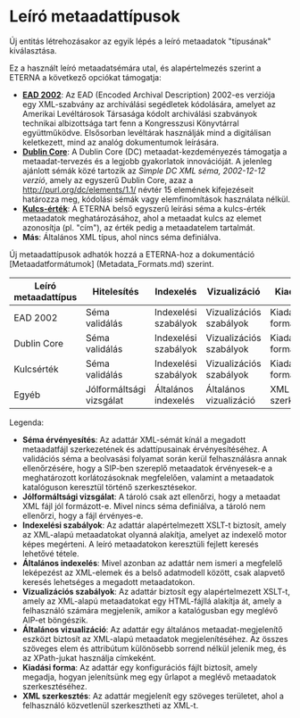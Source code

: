 # Leíró metaadattípusok

Új entitás létrehozásakor az egyik lépés a leíró metaadatok "típusának" kiválasztása.

Ez a használt leíró metaadatsémára utal, és alapértelmezés szerint a ETERNA a következő opciókat támogatja:

* **[EAD 2002](https://www.loc.gov/ead/)**: Az EAD (Encoded Archival Description) 2002-es verziója egy XML-szabvány az archiválási segédletek kódolására, amelyet az Amerikai Levéltárosok Társasága kódolt archiválási szabványok technikai albizottsága tart fenn a Kongresszusi Könyvtárral együttműködve. Elsősorban levéltárak használják mind a digitálisan keletkezett, mind az analóg dokumentumok leírására.
* **[Dublin Core](https://www.dublincore.org/schemas/xmls/)**: A Dublin Core (DC) metaadat-kezdeményezés támogatja a metaadat-tervezés és a legjobb gyakorlatok innovációját. A jelenleg ajánlott sémák közé tartozik az *Simple DC XML séma, 2002-12-12 verzió*, amely az egyszerű Dublin Core, azaz a http://purl.org/dc/elements/1.1/ névtér 15 elemének kifejezéseit határozza meg, kódolási sémák vagy elemfinomítások használata nélkül.
* **[Kulcs-érték](https://github.com/ETERNA-earkiv/ETERNA/blob/main/roda-core/roda-core/src/main/resources/config/schemas/key-value.xsd)**: A ETERNA belső egyszerű leírási séma a kulcs-érték metaadatok meghatározásához, ahol a metaadat kulcs az elemet azonosítja (pl. "cím"), az érték pedig a metaadatelem tartalmát.
*  **Más**: Általános XML típus, ahol nincs séma definiálva.

Új metaadattípusok adhatók hozzá a ETERNA-hoz a dokumentáció [Metaadatformátumok] (Metadata_Formats.md) szerint.

| Leíró metaadattípus | Hitelesítés           | Indexelés         | Vizualizáció         | Kiadvány      |
|---------------------------|----------------------|------------------|-----------------------|--------------|
| EAD 2002                  | Séma validálás    | Indexelési szabályok   | Vizualizációs szabályok   | Kiadási forma |
| Dublin Core               | Séma validálás    | Indexelési szabályok   | Vizualizációs szabályok   | Kiadási forma |
| Kulcsérték                 | Séma validálás    | Indexelési szabályok   | Vizualizációs szabályok   | Kiadási forma |
| Egyéb                     | Jólformáltsági vizsgálat | Általános indexelés | Általános vizualizáció | XML szerkesztés     |

Legenda:
* **Séma érvényesítés**: Az adattár XML-sémát kínál a megadott metaadatfájl szerkezetének és adattípusainak érvényesítéséhez. A validációs séma a beolvasási folyamat során kerül felhasználásra annak ellenőrzésére, hogy a SIP-ben szereplő metaadatok érvényesek-e a meghatározott korlátozásoknak megfelelően, valamint a metaadatok katalóguson keresztül történő szerkesztésekor.
* **Jólformáltsági vizsgálat**: A tároló csak azt ellenőrzi, hogy a metaadat XML fájl jól formázott-e. Mivel nincs séma definiálva, a tároló nem ellenőrzi, hogy a fájl érvényes-e.
* **Indexelési szabályok**: Az adattár alapértelmezett XSLT-t biztosít, amely az XML-alapú metaadatokat olyanná alakítja, amelyet az indexelő motor képes megérteni. A leíró metaadatokon keresztüli fejlett keresés lehetővé tétele.
* **Általános indexelés**: Mivel azonban az adattár nem ismeri a megfelelő leképezést az XML-elemek és a belső adatmodell között, csak alapvető keresés lehetséges a megadott metaadatokon.
* **Vizualizációs szabályok**: Az adattár biztosít egy alapértelmezett XSLT-t, amely az XML-alapú metaadatokat egy HTML-fájllá alakítja át, amely a felhasználó számára megjelenik, amikor a katalógusban egy meglévő AIP-et böngészik.
* **Általános vizualizáció**: Az adattár egy általános metaadat-megjelenítő eszközt biztosít az XML-alapú metaadatok megjelenítéséhez. Az összes szöveges elem és attribútum különösebb sorrend nélkül jelenik meg, és az XPath-jukat használja címkeként.
* **Kiadási forma**: Az adattár egy konfigurációs fájlt biztosít, amely megadja, hogyan jelenítsünk meg egy űrlapot a meglévő metaadatok szerkesztéséhez.
* **XML szerkesztés**: Az adattár megjelenít egy szöveges területet, ahol a felhasználó közvetlenül szerkesztheti az XML-t.

